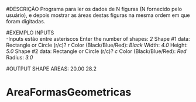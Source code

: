 #DESCRIÇÃO
Programa para ler os dados de N figuras (N fornecido
pelo usuário), e depois mostrar as áreas destas figuras na
mesma ordem em que foram digitadas.

#EXEMPLO INPUTS    
-Inputs estão entre asteriscos
Enter the number of shapes: *2*
Shape #1 data:
Rectangle or Circle (r/c)? *r*
Color (Black/Blue/Red): *Black*
Width: *4.0*
Height: *5.0*
Shape #2 data:
Rectangle or Circle (r/c)? *c*
Color (Black/Blue/Red): *Red*
Radius: *3.0*

#OUTPUT
SHAPE AREAS:
20.00
28.2


# AreaFormasGeometricas
